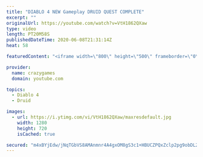 ```yaml
---
title: "DIABLO 4 NEW Gameplay DRUID QUEST COMPLETE"
excerpt: ""
originalUrl: https://youtube.com/watch?v=VtH1862QXaw
type: video
length: PT20M58S
publishedDateTime: 2020-06-08T21:31:14Z
heat: 58

featuredContent: "<iframe width=\"800\" height=\"500\" frameborder=\"0\" src=\"https://www.youtube.com/embed/VtH1862QXaw\" allow=\"accelerometer; autoplay; encrypted-media; gyroscope; picture-in-picture\" allowfullscreen></iframe>"

provider:
  name: crazygames
  domain: youtube.com

topics:
  - Diablo 4
  - Druid

images:
  - url: https://i.ytimg.com/vi/VtH1862QXaw/maxresdefault.jpg
    width: 1280
    height: 720
    isCached: true

secured: "m4xBYjEdw/jNqTGbVS8AMAnmnr4A4gxOM8gS3c1+HBUCZPQxZclp2pg9obDL2O71Lm7Jgntmz8raFHp/aitc0+LjSCJoGPKMxYtTPcQfuClHu02A3emQIVRNk5agv6eCx20dHvgZu8tsyTmxp/IiP5AETUiwS2jQ1mDfTSVRkrEEf9x+L5x+4/4hU/9o6/323byyeXC62cnvyG1ROCQHd0XksupSorZmWVPuPBVo90TXykJ7bI2I2sy8OsiJSyBm+ffjmiFCCXFpLJRAcuZukW3NOAviXBUQmrUZXq2BetGZlGzJKdsmlJb9lNS4H4s6TLMv79fiTZl929MCE25vQAIg9QyvElBd+5SIcq7YseGXhzhCDgW30F4CRIMig4x4TpWDRo2WULBBDs+ZjlUwtWttepX8u7zPLUUwwsPsuJI=;83nBIJRpzvYMUBpfYO6gXg=="
---
```


